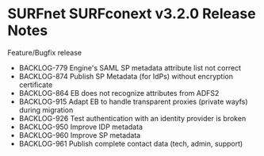 # SURFnet SURFconext v3.2.0 Release Notes #

Feature/Bugfix release

* BACKLOG-779 Engine's SAML SP metadata attribute list not correct
* BACKLOG-874 Publish SP Metadata (for IdPs) without encryption certificate
* BACKLOG-864 EB does not recognize attributes from ADFS2
* BACKLOG-915 Adapt EB to handle transparent proxies (private wayfs) during migration
* BACKLOG-926 Test authentication with an identity provider is broken
* BACKLOG-950 Improve IDP metadata
* BACKLOG-960 Improve SP metadata
* BACKLOG-961 Publish complete contact data (tech, admin, support)